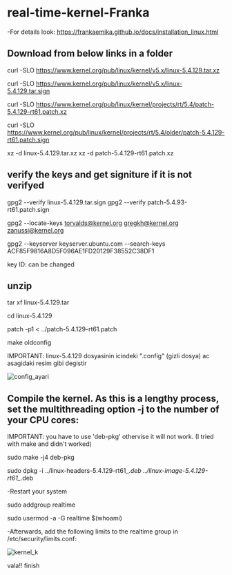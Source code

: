 # real-time-kernel-Franka

-For details look: https://frankaemika.github.io/docs/installation_linux.html


Download from below links in a folder 
-----

curl -SLO https://www.kernel.org/pub/linux/kernel/v5.x/linux-5.4.129.tar.xz

curl -SLO https://www.kernel.org/pub/linux/kernel/v5.x/linux-5.4.129.tar.sign

curl -SLO https://www.kernel.org/pub/linux/kernel/projects/rt/5.4/patch-5.4.129-rt61.patch.xz

curl -SLO https://www.kernel.org/pub/linux/kernel/projects/rt/5.4/older/patch-5.4.129-rt61.patch.sign

xz -d linux-5.4.129.tar.xz
xz -d patch-5.4.129-rt61.patch.xz

verify the keys and get signiture if it is not verifyed
------

gpg2 --verify linux-5.4.129.tar.sign
gpg2 --verify patch-5.4.93-rt61.patch.sign

gpg2 --locate-keys torvalds@kernel.org gregkh@kernel.org zanussi@kernel.org

gpg2 --keyserver keyserver.ubuntu.com --search-keys ACF85F9816A8D5F096AE1FD20129F38552C38DF1

key ID: can be changed 


unzip
-----
tar xf linux-5.4.129.tar

cd linux-5.4.129

patch -p1 < ../patch-5.4.129-rt61.patch

make oldconfig

IMPORTANT: linux-5.4.129 dosyasinin icindeki ".config" (gizli dosya) ac asagidaki resim gibi degistir

![config_ayari](https://user-images.githubusercontent.com/74590114/127777691-7bb32ba6-a7c5-4c3f-940a-fed10784b35c.png)


Compile the kernel. As this is a lengthy process, set the multithreading option -j to the number of your CPU cores:
----
IMPORTANT: you have to use 'deb-pkg' othervise it will not work. (I tried with make and didn't worked) 

sudo make -j4 deb-pkg

sudo dpkg -i ../linux-headers-5.4.129-rt61_*.deb ../linux-image-5.4.129-rt61_*.deb

-Restart your system

sudo addgroup realtime

sudo usermod -a -G realtime $(whoami)

-Afterwards, add the following limits to the realtime group in /etc/security/limits.conf:

![kernel_k](https://user-images.githubusercontent.com/74590114/127777867-d5443f07-387d-48ae-baaf-ea20b4d9ac47.png)

vala!! finish







